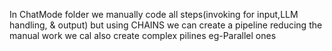 In ChatMode folder we manually code all steps(invoking for input,LLM handling, & output) 
but using CHAINS we can create a pipeline reducing the manual work
we cal also create complex pilines eg-Parallel ones
